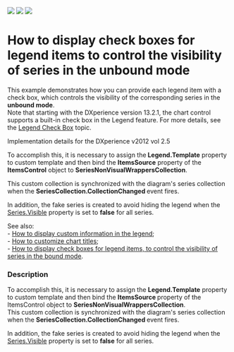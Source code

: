 <!-- default badges list -->
![](https://img.shields.io/endpoint?url=https://codecentral.devexpress.com/api/v1/VersionRange/128569746/18.1.3%2B)
[![](https://img.shields.io/badge/Open_in_DevExpress_Support_Center-FF7200?style=flat-square&logo=DevExpress&logoColor=white)](https://supportcenter.devexpress.com/ticket/details/E2842)
[![](https://img.shields.io/badge/📖_How_to_use_DevExpress_Examples-e9f6fc?style=flat-square)](https://docs.devexpress.com/GeneralInformation/403183)
<!-- default badges end -->
# How to display check boxes for legend items to control the visibility of series in the unbound mode


<p>This example demonstrates how you can provide each legend item with a check box, which controls the visibility of the corresponding series in the <strong>unbound mode</strong>.<br />Note that starting with the DXperience version 13.2.1, the chart control supports a built-in check box in the Legend feature. For more details, see the <a href="https://documentation.devexpress.com/#WPF/CustomDocument16247">Legend Check Box</a> topic.  </p>
<p>Implementation details for the DXperience v2012 vol 2.5</p>
<p>To accomplish this, it is necessary to assign the<strong> Legend.Template</strong> property to custom template and then bind the <strong>ItemsSource</strong> property of the<strong> ItemsControl</strong> object to <strong>SeriesNonVisualWrappersCollection</strong>.</p>
<p>This custom collection is synchronized with the diagram's series collection when the <strong>SeriesCollection.CollectionChanged </strong>event fires.</p>
<p>In addition, the fake series is created to avoid hiding the legend when the <a href="http://help.devexpress.com/#WPF/DevExpressXpfChartsSeries_Visibletopic"><u>Series.Visible</u></a> property is set to <strong>false</strong> for all series.</p>
<p>See also:<br /> - <a href="https://www.devexpress.com/Support/Center/p/E2409">How to display custom information in the legend</a>;<br /> - <a href="https://www.devexpress.com/Support/Center/p/E1914">How to customize chart titles</a>;<br /> - <a href="http://www.devexpress.com/Support/Center/Example/Details/E4484"><u>How to display check boxes for legend items, to control the visibility of series in the bound mode</u></a>.</p>


<h3>Description</h3>

<p>To accomplish this, it is necessary to assign the <strong>Legend.Template</strong> property to custom template and then bind the <strong>ItemsSource </strong>property of the ItemsControl object to <strong>SeriesNonVisualWrappersCollection</strong>. <br> This custom collection is synchronized with the diagram's series collection when the <strong>SeriesCollection.CollectionChanged </strong>event fires.</p>
<p>In addition, the fake series is created to avoid hiding the legend when the <a href="http://documentation.devexpress.com/#WPF/DevExpressXpfChartsSeries_Visibletopic"><u>Series.Visible</u></a> property is set to <strong>false</strong> for all series.</p>

<br/>


